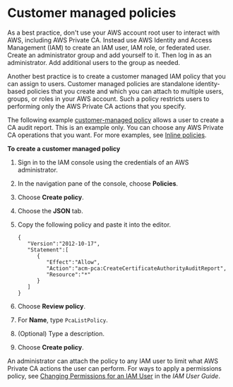 # Customer managed policies<a name="auth-CustManagedPolicies"></a>

As a best practice, don't use your AWS account root user to interact with AWS, including AWS Private CA\. Instead use AWS Identity and Access Management \(IAM\) to create an IAM user, IAM role, or federated user\. Create an administrator group and add yourself to it\. Then log in as an administrator\. Add additional users to the group as needed\. 

Another best practice is to create a customer managed IAM policy that you can assign to users\. Customer managed policies are standalone identity\-based policies that you create and which you can attach to multiple users, groups, or roles in your AWS account\. Such a policy restricts users to performing only the AWS Private CA actions that you specify\. 

The following example [customer\-managed policy](https://docs.aws.amazon.com/IAM/latest/UserGuide/access_policies_managed-using.html#create-managed-policy-console) allows a user to create a CA audit report\. This is an example only\. You can choose any AWS Private CA operations that you want\. For more examples, see [Inline policies](auth-InlinePolicies.md)\. 

**To create a customer managed policy**

1. Sign in to the IAM console using the credentials of an AWS administrator\.

1. In the navigation pane of the console, choose **Policies**\.

1. Choose **Create policy**\.

1. Choose the **JSON** tab\.

1. Copy the following policy and paste it into the editor\.

   ```
   {
      "Version":"2012-10-17",
      "Statement":[
         {
            "Effect":"Allow",
            "Action":"acm-pca:CreateCertificateAuthorityAuditReport",
            "Resource":"*"
         }
      ]
   }
   ```

1. Choose **Review policy**\.

1. For **Name**, type `PcaListPolicy`\.

1. \(Optional\) Type a description\.

1. Choose **Create policy**\.

An administrator can attach the policy to any IAM user to limit what AWS Private CA actions the user can perform\. For ways to apply a permissions policy, see [Changing Permissions for an IAM User](https://docs.aws.amazon.com/IAM/latest/UserGuide/) in the *IAM User Guide*\.